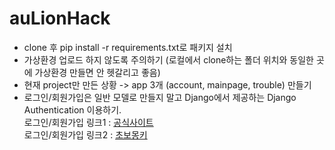 # auLionHack

- clone 후 pip install -r requirements.txt로 패키지 설치
- 가상환경 업로드 하지 않도록 주의하기 (로컬에서 clone하는 폴더 위치와 동일한 곳에 가상환경 만들면 안 헷갈리고 좋음)
- 현재 project만 만든 상황 -> app 3개 (account, mainpage, trouble) 만들기 
- 로그인/회원가입은 일반 모델로 만들지 말고 Django에서 제공하는 Django Authentication 이용하기.<br>
로그인/회원가입 링크1 : [공식사이트](https://developer.mozilla.org/ko/docs/Learn/Server-side/Django/Authentication)<br>
로그인/회원가입 링크2 : [초보몽키](https://wayhome25.github.io/django/2017/03/01/django-99-my-first-project-2/)
